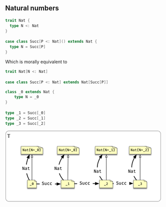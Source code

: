 ## Natural numbers

```scala
trait Nat {
  type N <: Nat
}

case class Succ[P <: Nat]() extends Nat {
  type N = Succ[P]
}
```

Which is morally equivalent to

```scala
trait Nat[N <: Nat] 

case class Succ[P <: Nat] extends Nat[Succ[P]]
```

```scala
class _0 extends Nat {
    type N = _0
}

type _1 = Succ[_0]
type _2 = Succ[_1]
type _3 = Succ[_2]
```

![](diagrams/type-members.png)